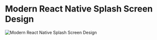 # Modern React Native Splash Screen Design
![Modern React Native Splash Screen Design](https://res.cloudinary.com/drimg72d1/image/upload/v1631051008/apresentacao.jpg)


